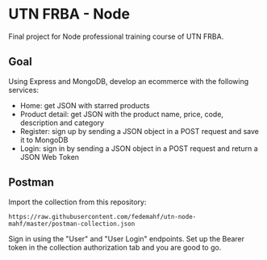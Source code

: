 # UTN FRBA - Node

Final project for Node professional training course of UTN FRBA.

## Goal

Using Express and MongoDB, develop an ecommerce with the following services:

- Home: get JSON with starred products
- Product detail: get JSON with the product name, price, code, description and category
- Register: sign up by sending a JSON object in a POST request and save it to MongoDB
- Login: sign in by sending a JSON object in a POST request and return a JSON Web Token

## Postman

Import the collection from this repository:

```
https://raw.githubusercontent.com/fedemahf/utn-node-mahf/master/postman-collection.json
```

Sign in using the "User" and "User Login" endpoints. Set up the Bearer token in the collection authorization tab and you are good to go.
